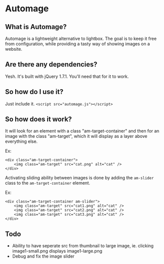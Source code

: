 Automage
========

What is Automage?
-----------------
Automage is a lightweight alternative to lightbox.
The goal is to keep it free from configuration, while providing a tasty way of showing images on a website.

Are there any dependencies?
---------------------------
Yesh. It's built with jQuery 1.7.1. You'll need that for it to work.

So how do I use it?
-------------------
Just include it.
`<script src="automage.js"></script>`

So how does it work?
--------------------------
It will look for an element with a class "am-target-container" and then for an image with the class "am-target", which it will display as a layer above everything else.

Ex:


````
<div class="am-target-container">
    <img class="am-target" src="cat.png" alt="cat" />
</div>

````

Activating sliding ability between images is done by adding the `am-slider` class to the `am-target-container` element.

Ex:

````
<div class="am-target-container am-slider">
    <img class="am-target" src="cat1.png" alt="cat" />
    <img class="am-target" src="cat2.png" alt="cat" />
    <img class="am-target" src="cat3.png" alt="cat" />
</div>

````

Todo
--------------------------
- Ability to have seperate src from thumbnail to large image, ie. clicking image1-small.png displays image1-large.png
- Debug and fix the image slider
